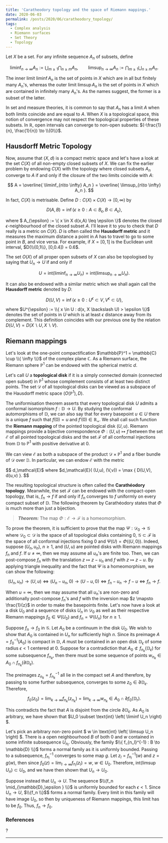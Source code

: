 ```yaml
---
title: 'Caratheodory topology and the space of Riemann mappings.'
date: 2020-06-03
permalink: /posts/2020/06/caratheodory_topology/
tags:
  - Complex analysis
  - Riemann surfaces
  - Set Theory
  - Topology
---
```


Let $X$ be a set. For any infinite sequence $A_n$ of subsets, define

$$
\liminf_{n\to \infty} A_n := \bigcup_{m \geq 1} \bigcap_{n \geq m} A_n, \qquad \limsup_{n\to \infty} A_n := \bigcap_{m \geq 1} \bigcup_{n \geq m} A_n.
$$

The inner limit $\liminf A_n$ is the set of points in $X$ which are in all but finitely many $A_n$'s, whereas the outer limit $\limsup A_n$ is the set of points in $X$ which are contained in infinitely many $A_n$'s. As the names suggest, the former is a subset of the latter.

In set and measure theories, it is common to say that $A_n$ has a limit $A$ when both limits coincide and are equal to $A$. When $X$ is a topological space, this notion of convergence may not respect the topological properties of these subsets. In $\mathbb{R}$, open intervals can converge to non-open subsets: $(-\frac{1}{n}, \frac{1}{n}) \to \\{0\\}$.

## Hausdorff Metric Topology

Now, assume that $(X,d)$ is a compact metric space and let's have a look at the set $C(X)$ of all non-empty closed subsets of $X$. We can fix the earlier problem by endowing $C(X)$ with the topology where closed subsets $A_n$ converge to $A$ if and only if the closure of the two limits coincide with $A$:

$$
A = \overline{ \liminf_{n\to \infty} A_n } = \overline{ \limsup_{n\to \infty} A_n }.
$$

In fact, $C(X)$ is metrisable. Define $D: C(X) \times C(X) \to [0,\infty)$ by

$$
D(A,B) = \inf \{ \epsilon \geq 0 : A \subset B_{\epsilon}, B \subset A_{\epsilon} \},
$$

where $ A_{\epsilon} := \\{ x \in X  d(x,A) \leq \epsilon \\}$ denotes the closed $\epsilon$-neighbourhood of the closed subset $A$. I'll leave it to you to check that $D$ really is a metric on $C(X)$. $D$ is often called the **Hausdorff metric** and it measures the maximum distance a point in $A$ has to travel to go to some point in $B$, and vice versa. For example, if $X = [0,1]$ is the Euclidean unit interval, $D(\\{0,1\\}, [0,0.4]) = 0.6$.

The set $O(X)$ of all proper open subsets of $X$ can also be topologised by saying that $U_n \to U$ if and only if

$$
U = \text{int} \left( \liminf_{n\to \infty} U_n \right) = \text{int} \left( \limsup_{n\to \infty} U_n \right).
$$

It can also be endowed with a similar metric which we shall again call the **Hausdorff metric** denoted by $D$:

$$
D(U,V) = \inf \{ \epsilon \geq 0 : U^{\epsilon} \subset V, V^{\epsilon} \subset U \},
$$

where $U^{\epsilon} := \\{ x \in U : d(x, X \backslash U) > \epsilon \\}$ denotes the set of points in $U$ which is at least $\epsilon$ distance away from its complement. This definition coincides with our previous one by the relation $D(U,V) = D(X\backslash U, X \backslash V)$.

## Riemann mappings

Let's look at the one-point compactification $\mathbb{P}^1 = \mathbb{C} \cup \\{ \infty \\}$ of the complex plane $\mathbb{C}$. As a Riemann surface, the Riemann sphere $\mathbb{P}^1$ can be endowed with the spherical metric $d$.

Let's call $U$ a **topological disk** if it is a simply connected domain (connected open subset) in $\mathbb{P}^1$ whose complement consists of at least two distinct points. The set $\mathcal{D}$ of all topological disks can be viewed as a subspace of the Hausdorff metric space $( O(\mathbb{P}^1), D)$.

The uniformisation theorem asserts that every topological disk $U$ admits a conformal isomorphism $f: \mathbb{D} \to U$. By studying the conformal automorphisms of $\mathbb{D}$, we can also say that for every basepoint $u \in U$ there is a unique $f$ such that $f(0)=u$ and $f'(0) \in \mathbb{R}_+$. We shall call such function the **Riemann mapping** of the pointed topological disk $(U,u)$. Riemann mappings provide a bijective correspondence $\Phi: (U,u) \mapsto f$ between the set $\mathcal{E}$ of all pointed topological disks and the set $\mathcal{F}$ of all conformal injections from $\mathbb{D}$ to $\mathbb{P}^1$ with positive derivative at $0$.

We can view $\mathcal{E}$ as both a subspace of the product $\mathcal{D} \times \mathbb{P}^1$ and a fiber bundle of $\mathcal{D}$ over $\mathbb{D}$. In particular, we can endow $\mathcal{E}$ with the metric

$$
d_\mathcal{E}$ where $d_\mathcal{E}( (U,u), (V,v)) = \max \{ D(U,V), d(u,v) \}.
$$

The resulting topological structure is often called the **Carathéodory topology**. Meanwhile, the set $\mathcal{F}$ can be endowed with the compact-open topology, that is, $f_n \to f$ if and only if $f_n$ converges to $f$ uniformly on every compact subset of $\mathbb{D}$. The following theorem by Carathéodory states that $\Phi$ is much more than just a bijection.

> **_Theorem:_** The map $\Phi: \mathcal{E} \to \mathcal{F}$ is a homeomorphism.

To prove the theorem, it is sufficient to prove that the map $\Psi : \mathcal{D}_0 \to \mathcal{G}$ where $\mathcal{D}_0 \subset \mathcal{D}$ is the space of all topological disks containing $0$, $\mathcal{G} \subset \mathcal{F}$ is the space of all conformal injections fixing $0$ and $\Psi(U) = \Phi((U,0))$. Indeed, suppose $(U_n, u_n)$, $n \geq 1$, and $(U,u)$ are pointed disks with Riemann mappings $f_n$ and $f$. If $u \neq \infty$, then we may assume all $u_n$'s are finite too. Then, we can post-compose $f_n$ with the translation $z \mapsto z - u_n$ and $f$ with $z \mapsto z-u$. By applying triangle inequality and the fact that $\Psi$ is a homeomorphism, we can show the following:

$$
(U_n ,u_n) \to (U, u) \Longleftrightarrow (U_n -u_n, 0) \to (U - u, 0) \Longleftrightarrow f_n - u_n \to f - u \Longleftrightarrow f_n \to f.
$$

When $u = \infty$, then we may assume that all $u_n$'s are non-zero and additionally post-compose $f_n$'s and $f$ with the inversion map $z \mapsto \frac{1}{z}$ in order to make the basepoints finite. Let's now have a look at a disk $U_0$ and a sequence of disks $U_n$ in $\mathcal{D}_0$ as well as their respective Riemann mappings $f_0 \in \Psi(U_0)$ and $f_n = \Psi(U_n)$ for $n\geq 1$.

Suppose $f_n \to f_0$ in $\mathcal{G}$. Let $A_0$ be a continuum in the disk $U_0$. We wish to show that $A_0$ is contained in $U_n$ for sufficiently high $n$. Since its preimage $A = f_0^{-1}(A_0)$ is compact in $\mathbb{D}$, $A$ must be contained in an open disk $\mathbb{D}_{\epsilon}$ of some radius $\epsilon < 1$ centered at $0$. Suppose for a contradiction that $A_0 \not \subset f_{n_k} ( \mathbb{D}_{\epsilon} )$ for some subsequence $f_{n_k}$, then there must be some sequence of points $w_{n_k} \in A_0 \cap f_{n_k}(\partial \mathbb{D}_{\epsilon})$.  

The preimages $z_{n_k} = f_{n_k}^{-1}$ all lie in the compact set $A$ and therefore, by passing to some further subsequence, converges to some $z_0 \in \partial \mathbb{D}_{\epsilon}$. Therefore,

$$
f_0(z_0) = \lim_{k\to \infty} f_{n_k}(z_{n_k}) = \lim_{k \to \infty} w_{n_k} \in A_0 \cap \partial f_0 (\mathbb{D}_r).
$$

This contradicts the fact that $A$ is disjoint from the circle $\partial \mathbb{D}_{\epsilon}$. As $A_0$ is arbitrary, we have shown that $U_0 \subset \text{int} \left( \liminf U_n \right) $.

Let's pick an arbitrary non-zero point $ w \in \text{int} \left( \limsup U_n \right) $. There is a open neighbourhood $B$ of both $0$ and $w$ contained in some infinite subsequence $U_{n_l}$. Obviously, the family $\\{ f_{n_l}^{-1} : B \to \mathbb{D} \\}$ forms a normal family as it is uniformly bounded. Passing to a subsequence, $f_{n_l}^{-1}$ converges to some map $g$. Let $z_l = f_{n_l}^{-1}(w)$ and $z = g(w)$, then since $f_0(z) = \lim_{l\to \infty} f_{n_l}(z_l) = w$, $w \in U_0$. Therefore, $\text{int} \left( \limsup U_n \right) \subset U_0$, and we have then shown that $U_n \to U_0$.

Suppose instead that $U_n \to U$. The sequence $\\{f_n \mid_{\mathbb{D}_\epsilon } \\}$ is uniformly bounded for each $\epsilon <1$. Since $U_n \to U$, $\\{f_n \\}$$ forms a normal family. Every limit in this family will have image $U_0$, so then by uniqueness of Riemann mappings, this limit has to be $f_0$. Thus, $f_n \to f_0$.
### References
?

------
